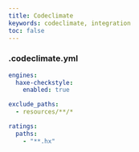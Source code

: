```yaml
---
title: Codeclimate
keywords: codeclimate, integration
toc: false
---
```


### .codeclimate.yml

```yml
engines:
  haxe-checkstyle:
    enabled: true

exclude_paths:
  - resources/**/*

ratings:
  paths:
    - "**.hx"

```
